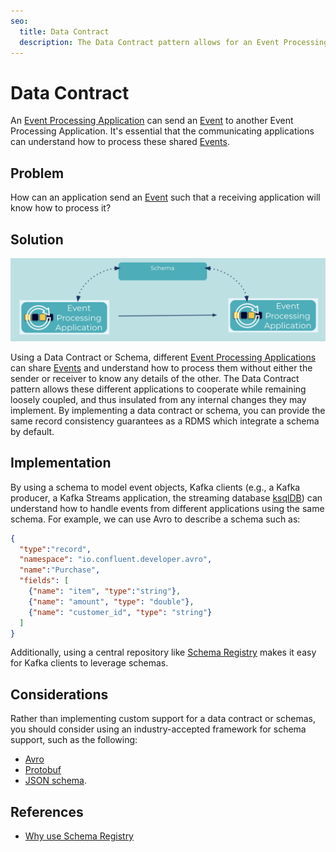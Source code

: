 ```yaml
---
seo:
  title: Data Contract
  description: The Data Contract pattern allows for an Event Processing Application to send an event to another application, and the receiving application will know how to process it.
---
```


# Data Contract 

An [Event Processing Application](../event-processing/event-processing-application.md) can send an [Event](../event/event.md) to another Event Processing Application.  It's essential that the communicating applications can understand how to process these shared [Events](../event/event.md).


## Problem
How can an application send an [Event](../event/event.md) such that a receiving application will know how to process it?

## Solution
![data-contract](../img/data-contract.png)

Using a Data Contract or Schema, different [Event Processing Applications](../event-processing/event-processing-application.md) can share [Events](../event/event.md) and understand how to process them without either the sender or receiver to know any details of the other.  The Data Contract pattern allows these different applications to cooperate while remaining loosely coupled, and thus insulated from any internal changes they may implement.  By implementing a data contract or schema, you can provide the same record consistency guarantees as a RDMS which integrate a schema by default.

## Implementation

By using a schema to model event objects, Kafka clients (e.g., a Kafka producer, a Kafka Streams application, the streaming database [ksqlDB](https://ksqldb.io/)) can understand how to handle events from different applications using the same schema.
For example, we can use Avro to describe a schema such as:
```json
{
  "type":"record",
  "namespace": "io.confluent.developer.avro",
  "name":"Purchase",
  "fields": [
    {"name": "item", "type":"string"},
    {"name": "amount", "type": "double"},
    {"name": "customer_id", "type": "string"}
  ]
}
```

Additionally, using a central repository like [Schema Registry](https://docs.confluent.io/platform/current/schema-registry/index.html) makes it easy for Kafka clients to leverage schemas.

## Considerations

Rather than implementing custom support for a data contract or schemas, you should consider using an industry-accepted framework for schema support, such as the following:

* [Avro](https://avro.apache.org/docs/current/spec.html) 
* [Protobuf](https://developers.google.com/protocol-buffers)
* [JSON schema](https://json-schema.org/).

## References
* [Why use Schema Registry](https://www.confluent.io/blog/schema-registry-kafka-stream-processing-yes-virginia-you-really-need-one/)
